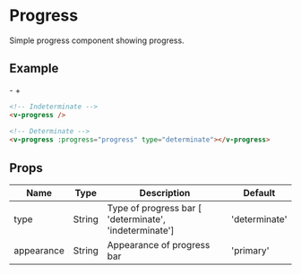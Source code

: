 # Progress
Simple progress component showing progress.


## Example

<div class="p-3 border rounded-2 my-3 flex flex-column">
  <!-- Indeterminated -->
  <v-progress class="mb-5"></v-progress>
  
  <!-- Determinated -->
  <v-progress class="mb-3" :progress="progress" type="determinate"></v-progress>
  
  <div>
    <v-button size="2" :disabled="progress === 0" @click.native="decrease">-</v-button>
    <v-button size="2" :disabled="progress === 100" @click.native="increase">+</v-button>
  </div>
</div>

```html
<!-- Indeterminate -->
<v-progress />
  
<!-- Determinate -->
<v-progress :progress="progress" type="determinate"></v-progress>
```

## Props
Name       | Type     | Description | Default
---------- | -------- | ----------- | ---------
type       | String   | Type of progress bar [ 'determinate', 'indeterminate'] | 'determinate'
appearance | String   | Appearance of progress bar  | 'primary'

<script>
export default {
  data() {
    return { progress: 10 };
  },
  methods: {
    increase() {
      if (this.progress < 100) {
        this.progress = this.progress + 5;
      }
    },
    decrease() {
      if (this.progress > 0) {
        this.progress = this.progress - 5;
      }
    },
  },
};
</script>
